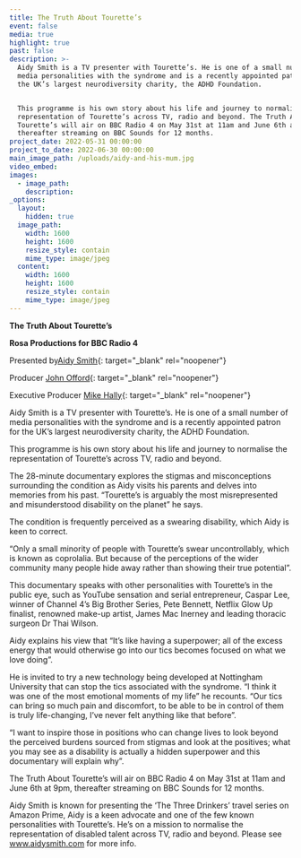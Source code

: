 ```yaml
---
title: The Truth About Tourette’s
event: false
media: true
highlight: true
past: false
description: >-
  Aidy Smith is a TV presenter with Tourette’s. He is one of a small number of
  media personalities with the syndrome and is a recently appointed patron for
  the UK’s largest neurodiversity charity, the ADHD Foundation.


  This programme is his own story about his life and journey to normalise the
  representation of Tourette’s across TV, radio and beyond. The Truth About
  Tourette’s will air on BBC Radio 4 on May 31st at 11am and June 6th at 9pm,
  thereafter streaming on BBC Sounds for 12 months.
project_date: 2022-05-31 00:00:00
project_to_date: 2022-06-30 00:00:00
main_image_path: /uploads/aidy-and-his-mum.jpg
video_embed:
images:
  - image_path:
    description:
_options:
  layout:
    hidden: true
  image_path:
    width: 1600
    height: 1600
    resize_style: contain
    mime_type: image/jpeg
  content:
    width: 1600
    height: 1600
    resize_style: contain
    mime_type: image/jpeg
---
```


**The Truth About Tourette’s**

**Rosa Productions for BBC Radio 4**

Presented by[Aidy Smith](https://www.aidysmith.com/){: target="_blank" rel="noopener"}

Producer [John Offord](https://www.linkedin.com/in/john-offord-8350031a?originalSubdomain=uk){: target="_blank" rel="noopener"}

Executive Producer [Mike Hally](www.mikehally.com){: target="_blank" rel="noopener"}

Aidy Smith is a TV presenter with Tourette’s. He is one of a small number of media personalities with the syndrome and is a recently appointed patron for the UK’s largest neurodiversity charity, the ADHD Foundation.

This programme is his own story about his life and journey to normalise the representation of Tourette’s across TV, radio and beyond.

The 28-minute documentary explores the stigmas and misconceptions surrounding the condition as Aidy visits his parents and delves into memories from his past. “Tourette’s is arguably the most misrepresented and misunderstood disability on the planet” he says.

The condition is frequently perceived as a swearing disability, which Aidy is keen to correct.

“Only a small minority of people with Tourette’s swear uncontrollably, which is known as coprolalia. But because of the perceptions of the wider community many people hide away rather than showing their true potential”.

This documentary speaks with other personalities with Tourette’s in the public eye, such as YouTube sensation and serial entrepreneur, Caspar Lee, winner of Channel 4’s Big Brother Series, Pete Bennett, Netflix Glow Up finalist, renowned make-up artist, James Mac Inerney and leading thoracic surgeon Dr Thai Wilson.

Aidy explains his view that “It’s like having a superpower; all of the excess energy that would otherwise go into our tics becomes focused on what we love doing”.

He is invited to try a new technology being developed at Nottingham University that can stop the tics associated with the syndrome. “I think it was one of the most emotional moments of my life” he recounts. “Our tics can bring so much pain and discomfort, to be able to be in control of them is truly life-changing, I’ve never felt anything like that before”.

“I want to inspire those in positions who can change lives to look beyond the perceived burdens sourced from stigmas and look at the positives; what you may see as a disability is actually a hidden superpower and this documentary will explain why”.

The Truth About Tourette’s will air on BBC Radio 4 on May 31st at 11am and June 6th at 9pm, thereafter streaming on BBC Sounds for 12 months.

Aidy Smith is known for presenting the ‘The Three Drinkers’ travel series on Amazon Prime, Aidy is a keen advocate and one of the few known personalities with Tourette’s. He’s on a mission to normalise the representation of disabled talent across TV, radio and beyond. Please see www.aidysmith.com for more info.
